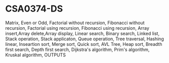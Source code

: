 # CSA0374-DS
Matrix,
Even or Odd,
Factorial without recursion,
Fibonacci without recursion,
Factorial using recursion,
Fibonacci using recursion,
Array insert,Array delete,Array display,
Linear search,
Binary search,
Linked list,
Stack operation,
Stack applicaton,
Queue operation,
Tree traversal,
Hashing linear,
Inseartion sort,
Merge sort,
Quick sort,
AVL Tree,
Heap sort,
Breadth first search,
Depth first search,
Dijkstra's algorithm,
Prim's algorithm,
Kruskal algorithm,
OUTPUTS
